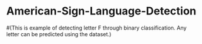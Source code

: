 # American-Sign-Language-Detection 
#(This is example of detecting letter F through binary classification. Any letter can be predicted using the dataset.)
